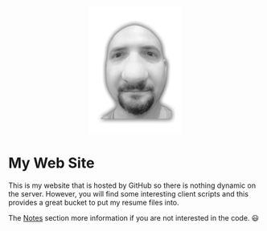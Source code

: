 <center><img itemprop="image" src="imgs/mymugshot_reg.png"></center>
 
# My Web Site
 This is my website that is hosted by GitHub so there is nothing dynamic 
 on the server. However, you will find some interesting client scripts 
 and this provides a great bucket to put my resume files into.

The [Notes](https://github.com/johnrnelson/johnrnelson.github.io/tree/master/notes) section 
more information if you are not interested in the code. :smiley:	
 